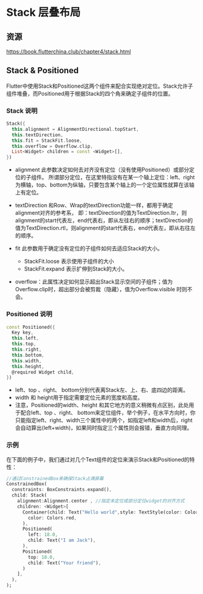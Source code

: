 # Stack 层叠布局

## 资源

<https://book.flutterchina.club/chapter4/stack.html>

## Stack & Positioned

Flutter中使用Stack和Positioned这两个组件来配合实现绝对定位。Stack允许子组件堆叠，而Positioned用于根据Stack的四个角来确定子组件的位置。

### Stack 说明

```dart
Stack({
  this.alignment = AlignmentDirectional.topStart,
  this.textDirection,
  this.fit = StackFit.loose,
  this.overflow = Overflow.clip,
  List<Widget> children = const <Widget>[],
})
```

* alignment
  此参数决定如何去对齐没有定位（没有使用Positioned）或部分定位的子组件。
  所谓部分定位，在这里特指没有在某一个轴上定位：left、right为横轴，top、bottom为纵轴，只要包含某个轴上的一个定位属性就算在该轴上有定位。

* textDirection
  和Row、Wrap的textDirection功能一样，都用于确定alignment对齐的参考系，
  即：textDirection的值为TextDirection.ltr，则alignment的start代表左，end代表右，即从左往右的顺序；textDirection的值为TextDirection.rtl，则alignment的start代表右，end代表左，即从右往左的顺序。
* fit
  此参数用于确定没有定位的子组件如何去适应Stack的大小。
  * StackFit.loose 表示使用子组件的大小
  * StackFit.expand 表示扩伸到Stack的大小。
* overflow：此属性决定如何显示超出Stack显示空间的子组件；值为Overflow.clip时，超出部分会被剪裁（隐藏），值为Overflow.visible 时则不会。

### Positioned 说明

```dart
const Positioned({
  Key key,
  this.left,
  this.top,
  this.right,
  this.bottom,
  this.width,
  this.height,
  @required Widget child,
})
```

* left、top 、right、 bottom分别代表离Stack左、上、右、底四边的距离。
* width 和 height用于指定需要定位元素的宽度和高度。
* 注意，Positioned的width、height 和其它地方的意义稍微有点区别，此处用于配合left、top 、right、 bottom来定位组件，举个例子，在水平方向时，你只能指定left、right、width三个属性中的两个，如指定left和width后，right会自动算出(left+width)，如果同时指定三个属性则会报错，垂直方向同理。
  
### 示例

在下面的例子中，我们通过对几个Text组件的定位来演示Stack和Positioned的特性：

```dart
//通过ConstrainedBox来确保Stack占满屏幕
ConstrainedBox(
  constraints: BoxConstraints.expand(),
  child: Stack(
    alignment:Alignment.center , //指定未定位或部分定位widget的对齐方式
    children: <Widget>[
      Container(child: Text("Hello world",style: TextStyle(color: Colors.white)),
        color: Colors.red,
      ),
      Positioned(
        left: 18.0,
        child: Text("I am Jack"),
      ),
      Positioned(
        top: 18.0,
        child: Text("Your friend"),
      )
    ],
  ),
);
```